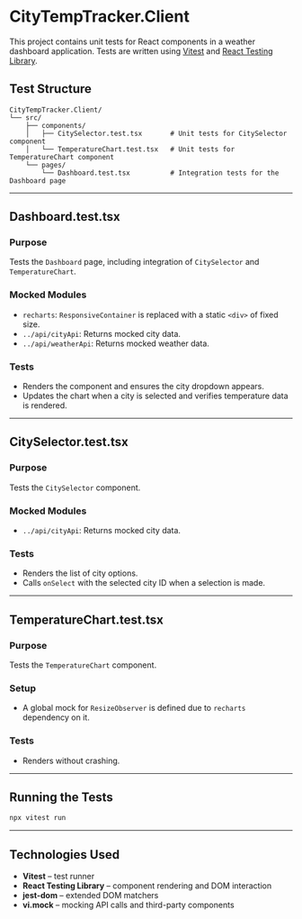 # CityTempTracker.Client

This project contains unit tests for React components in a weather dashboard application. Tests are written using [Vitest](https://vitest.dev/) and [React Testing Library](https://testing-library.com/docs/react-testing-library/intro/).

## Test Structure

```plaintext
CityTempTracker.Client/
└── src/
    ├── components/
    │   ├── CitySelector.test.tsx       # Unit tests for CitySelector component
    │   └── TemperatureChart.test.tsx   # Unit tests for TemperatureChart component
    └── pages/
        └── Dashboard.test.tsx          # Integration tests for the Dashboard page
```

---

## Dashboard.test.tsx

### Purpose

Tests the `Dashboard` page, including integration of `CitySelector` and `TemperatureChart`.

### Mocked Modules

- `recharts`: `ResponsiveContainer` is replaced with a static `<div>` of fixed size.
- `../api/cityApi`: Returns mocked city data.
- `../api/weatherApi`: Returns mocked weather data.

### Tests

- Renders the component and ensures the city dropdown appears.
- Updates the chart when a city is selected and verifies temperature data is rendered.

---

## CitySelector.test.tsx

### Purpose

Tests the `CitySelector` component.

### Mocked Modules

- `../api/cityApi`: Returns mocked city data.

### Tests

- Renders the list of city options.
- Calls `onSelect` with the selected city ID when a selection is made.

---

## TemperatureChart.test.tsx

### Purpose

Tests the `TemperatureChart` component.

### Setup

- A global mock for `ResizeObserver` is defined due to `recharts` dependency on it.

### Tests

- Renders without crashing.

---

## Running the Tests

```bash
npx vitest run
```

---

## Technologies Used

- **Vitest** – test runner
- **React Testing Library** – component rendering and DOM interaction
- **jest-dom** – extended DOM matchers
- **vi.mock** – mocking API calls and third-party components
